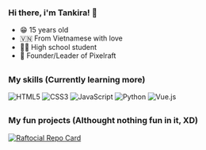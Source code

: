 ### Hi there, i'm Tankira! 👋
* 😁 15 years old
* 🇻🇳 From Vietnamese with love
* 👨‍🎓 High school student
* 💼 Founder/Leader of Pixelraft

##
### My skills (Currently learning more)
![HTML5](https://img.shields.io/badge/html5-%23E34F26.svg?style=for-the-badge&logo=html5&logoColor=white)
![CSS3](https://img.shields.io/badge/css3-%231572B6.svg?style=for-the-badge&logo=css3&logoColor=white)
![JavaScript](https://img.shields.io/badge/javascript-%23323330.svg?style=for-the-badge&logo=javascript&logoColor=%23F7DF1E)
![Python](https://img.shields.io/badge/python-3670A0?style=for-the-badge&logo=python&logoColor=ffdd54)
![Vue.js](https://img.shields.io/badge/vuejs-%2335495e.svg?style=for-the-badge&logo=vuedotjs&logoColor=%234FC08D)

##
### My fun projects (Althought nothing fun in it, XD)
[![Raftocial Repo Card](https://github-readme-stats.vercel.app/api/pin/?username=tankira&repo=raftocial)]([https://github.com/anuraghazra/github-readme-stats](https://github.com/Tankira/Raftocial))
